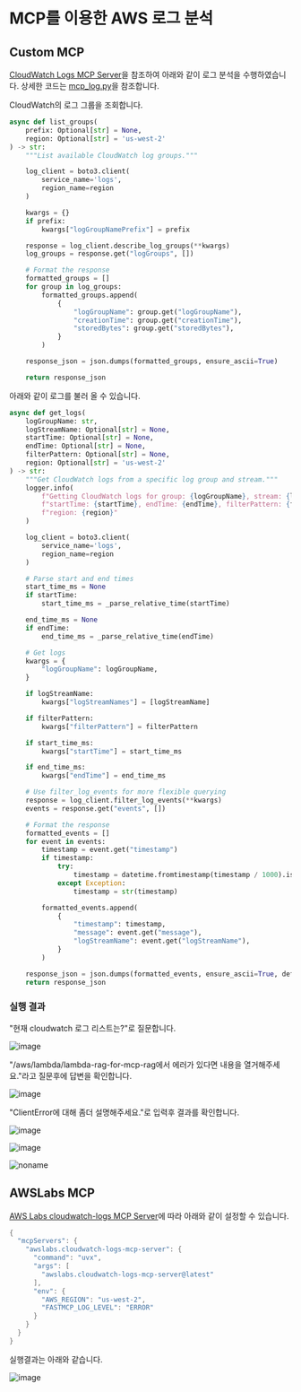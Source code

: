 # MCP를 이용한 AWS 로그 분석

## Custom MCP

[CloudWatch Logs MCP Server](https://github.com/serkanh/cloudwatch-logs-mcp/blob/main/main.py)을 참조하여 아래와 같이 로그 분석을 수행하였습니다. 상세한 코드는 [mcp_log.py](./application/mcp_log.py)을 참조합니다.

CloudWatch의 로그 그룹을 조회합니다.

```python
async def list_groups(
    prefix: Optional[str] = None,
    region: Optional[str] = 'us-west-2'
) -> str:
    """List available CloudWatch log groups."""

    log_client = boto3.client(
        service_name='logs',
        region_name=region
    )

    kwargs = {}
    if prefix:
        kwargs["logGroupNamePrefix"] = prefix

    response = log_client.describe_log_groups(**kwargs)
    log_groups = response.get("logGroups", [])

    # Format the response
    formatted_groups = []
    for group in log_groups:
        formatted_groups.append(
            {
                "logGroupName": group.get("logGroupName"),
                "creationTime": group.get("creationTime"),
                "storedBytes": group.get("storedBytes"),
            }
        )

    response_json = json.dumps(formatted_groups, ensure_ascii=True)

    return response_json
```

아래와 같이 로그를 불러 올 수 있습니다.

```python
async def get_logs(
    logGroupName: str,
    logStreamName: Optional[str] = None,
    startTime: Optional[str] = None,
    endTime: Optional[str] = None,
    filterPattern: Optional[str] = None,
    region: Optional[str] = 'us-west-2'
) -> str:
    """Get CloudWatch logs from a specific log group and stream."""
    logger.info(
        f"Getting CloudWatch logs for group: {logGroupName}, stream: {logStreamName}, "
        f"startTime: {startTime}, endTime: {endTime}, filterPattern: {filterPattern}, "
        f"region: {region}"
    )

    log_client = boto3.client(
        service_name='logs',
        region_name=region
    )

    # Parse start and end times
    start_time_ms = None
    if startTime:
        start_time_ms = _parse_relative_time(startTime)

    end_time_ms = None
    if endTime:
        end_time_ms = _parse_relative_time(endTime)

    # Get logs
    kwargs = {
        "logGroupName": logGroupName,
    }

    if logStreamName:
        kwargs["logStreamNames"] = [logStreamName]

    if filterPattern:
        kwargs["filterPattern"] = filterPattern

    if start_time_ms:
        kwargs["startTime"] = start_time_ms

    if end_time_ms:
        kwargs["endTime"] = end_time_ms

    # Use filter_log_events for more flexible querying
    response = log_client.filter_log_events(**kwargs)
    events = response.get("events", [])

    # Format the response
    formatted_events = []
    for event in events:
        timestamp = event.get("timestamp")
        if timestamp:
            try:
                timestamp = datetime.fromtimestamp(timestamp / 1000).isoformat()
            except Exception:
                timestamp = str(timestamp)

        formatted_events.append(
            {
                "timestamp": timestamp,
                "message": event.get("message"),
                "logStreamName": event.get("logStreamName"),
            }
        )    

    response_json = json.dumps(formatted_events, ensure_ascii=True, default=str)
    return response_json
```

### 실행 결과

"현재 cloudwatch 로그 리스트는?"로 질문합니다. 

![image](https://github.com/user-attachments/assets/80a8f4c4-1f3f-4195-a160-fbc631cf028b)


"/aws/lambda/lambda-rag-for-mcp-rag에서 에러가 있다면 내용을 열거해주세요."라고 질문후에 답변을 확인합니다. 

![image](https://github.com/user-attachments/assets/bfa9056b-5096-4fde-9418-93de95e4d695)

"ClientError에 대해 좀더 설명해주세요."로 입력후 결과를 확인합니다.

![image](https://github.com/user-attachments/assets/77d9f488-c797-4671-9cc4-0f56345b4173)

![image](https://github.com/user-attachments/assets/24d36d23-6c7a-421f-9f9c-342846ae30bf)



![noname](https://github.com/user-attachments/assets/3fcebff9-1442-4d4e-8321-cbe058fd231f)

## AWSLabs MCP

[AWS Labs cloudwatch-logs MCP Server](https://github.com/awslabs/mcp/tree/main/src/cloudwatch-logs-mcp-server)에 따라 아래와 같이 설정할 수 있습니다.

```java
{
  "mcpServers": {
    "awslabs.cloudwatch-logs-mcp-server": {
      "command": "uvx",
      "args": [
        "awslabs.cloudwatch-logs-mcp-server@latest"
      ],
      "env": {
        "AWS_REGION": "us-west-2",
        "FASTMCP_LOG_LEVEL": "ERROR"
      }
    }
  }
}
```

실행결과는 아래와 같습니다.

![image](https://github.com/user-attachments/assets/103fa1a7-1540-4fbe-8ec7-facf5ae88052)
